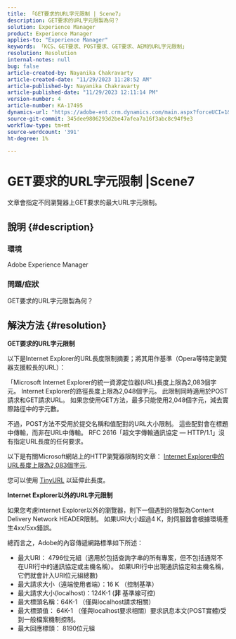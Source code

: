 ```yaml
---
title: 「GET要求的URL字元限制 | Scene7」
description: GET要求的URL字元限製為何？
solution: Experience Manager
product: Experience Manager
applies-to: "Experience Manager"
keywords: 「KCS、GET要求、POST要求、GET要求、AEM的URL字元限制」
resolution: Resolution
internal-notes: null
bug: false
article-created-by: Nayanika Chakravarty
article-created-date: "11/29/2023 11:28:52 AM"
article-published-by: Nayanika Chakravarty
article-published-date: "11/29/2023 12:11:14 PM"
version-number: 4
article-number: KA-17495
dynamics-url: "https://adobe-ent.crm.dynamics.com/main.aspx?forceUCI=1&pagetype=entityrecord&etn=knowledgearticle&id=c78fa574-aa8e-ee11-8179-6045bd006239"
source-git-commit: 345dee9806293d2be47afea7a16f3abc8c94f9e3
workflow-type: tm+mt
source-wordcount: '391'
ht-degree: 1%

---
```


# GET要求的URL字元限制 |Scene7


文章會指定不同瀏覽器上GET要求的最大URL字元限制。

## 說明 {#description}


### 環境

Adobe Experience Manager

### 問題/症狀

GET要求的URL字元限製為何？


## 解決方法 {#resolution}


<b>GET要求的URL字元限制</b>

以下是Internet Explorer的URL長度限制摘要；將其用作基準（Opera等特定瀏覽器支援較長的URL）：

「Microsoft Internet Explorer的統一資源定位器(URL)長度上限為2,083個字元。 Internet Explorer的路徑長度上限為2,048個字元。 此限制同時適用於POST請求和GET請求URL。 如果您使用GET方法，最多只能使用2,048個字元，減去實際路徑中的字元數。

不過，POST方法不受用於提交名稱和值配對的URL大小限制。 這些配對會在標題中傳輸，而非在URL中傳輸。 RFC 2616「超文字傳輸通訊協定 — HTTP/1.1」沒有指定URL長度的任何要求。

以下是有關Microsoft網站上的HTTP瀏覽器限制的文章： [Internet Explorer中的URL長度上限為2,083個字元](https://support.microsoft.com/en-us/topic/maximum-url-length-is-2-083-characters-in-internet-explorer-174e7c8a-6666-f4e0-6fd6-908b53c12246).

您可以使用 [TinyURL](https://tinyurl.com/app) 以延伸此長度。

<b>Internet Explorer以外的URL字元限制</b>

如果您考慮Internet Explorer以外的瀏覽器，則下一個遇到的限製為Content Delivery Network HEADER限制。 如果URI大小超過4 K，則伺服器會根據環境產生4xx/5xx錯誤。

總而言之，Adobe的內容傳遞網路標準如下所述：

- 最大URI： 4796位元組（適用於包括查詢字串的所有專案，但不包括通常不在URI行中的通訊協定或主機名稱）。 如果URI行中出現通訊協定和主機名稱，它們就會計入URI位元組總數)
- 最大請求大小（遠端使用者端）：16 K （控制基準）
- 最大請求大小(localhost)：124K-1 (<b>非</b> 基準線可控)
- 最大標頭名稱：64K-1 （僅與localhost請求相關）
- 最大標頭值： 64K-1 （僅與localhost要求相關）要求訊息本文(POST實體)受到一般檔案機制控制。
- 最大回應標頭： 8190位元組

